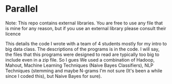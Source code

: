# Parallel

Note:  This repo contains external libraries.  You are free to use any file that is mine for any reason, but if you use an external library please consult their licence

This details the code I wrote with a team of 4 students mostly for my intro to big data class.  The descriptions of the programs is in the code.  I will say, the files that this programs were designed to read are typically too big to include even in a zip file.  So I gues  We used a combination of Hadoop, Mahout, Machine Learning Techniques (Naive Bayes Classifiers), NLP Techniques (stemming and maybe N-grams I'm not sure (It's been a while since I coded this), but Naive Bayes for sure).  
